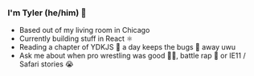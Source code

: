 ### I'm Tyler (he/him) 👋
- Based out of my living room in Chicago 
- Currently building stuff in React ⚛️ 
- Reading a chapter of YDKJS 📖 a day keeps the bugs 🐜 away uwu 
- Ask me about when pro wrestling was good 🤼‍♂️, battle rap 🎤 or IE11 / Safari stories 😭
<!--
**TylerFleming/TylerFleming** is a ✨ _special_ ✨ repository because its `README.md` (this file) appears on your GitHub profile.

Here are some ideas to get you started:

- 🔭 I’m currently working on ...
- 🌱 I’m currently learning ...
- 👯 I’m looking to collaborate on ...
- 🤔 I’m looking for help with ...
- 💬 Ask me about ...
- 📫 How to reach me: ...
- 😄 Pronouns: ...
- ⚡ Fun fact: ...
-->
